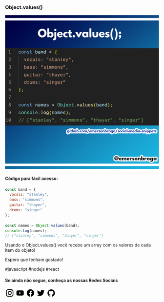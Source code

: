 ### Object.values()

![Object.values()](https://github.com/emersonbroga/social-media-snippets/blob/master/content/2020-01-01/1080x1080-object-values.png)

#### Código para fácil acesso:

```js
const band = {
  vocals: "stanley",
  bass: "simmons",
  guitar: "thayer",
  drums: "singer"
};

const names = Object.values(band);
console.log(names);
// ["stanley", "simmons", "thayer", "singer"]
```

Usando o Object.values() você recebe um array com os valores de cada item do objeto!

Espero que tenham gostado!

\#javascript \#nodejs \#react

#### Se ainda não segue, conheça as nossas Redes Sociais

[![instagram.com/emersonbrogadev](https://github.com/emersonbroga/social-media-snippets/blob/master/static/instagram.png?raw=true)](https://www.instagram.com/emersonbrogadev/)
[![youtube.com/c/emersonbrogadev](https://github.com/emersonbroga/social-media-snippets/blob/master/static/youtube.png?raw=true)](https://www.youtube.com/c/emersonbroga/)
[![facebook.com/emersonbrogadev](https://github.com/emersonbroga/social-media-snippets/blob/master/static/facebook.png?raw=true)](https://www.facebook.com/emersonbrogadev/)
[![twitter.com/emersonbrogadev](https://github.com/emersonbroga/social-media-snippets/blob/master/static/twitter.png?raw=true)](https://www.twitter.com/emersonbrogadev/)
[![github.com/emersonbroga](https://github.com/emersonbroga/social-media-snippets/blob/master/static/github.png?raw=true)](https://www.github.com/emersonbroga/)
